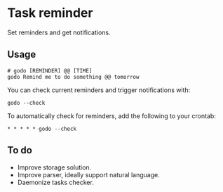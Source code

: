 # Task reminder

Set reminders and get notifications.

## Usage

```
# godo [REMINDER] @@ [TIME]
godo Remind me to do something @@ tomorrow
```

You can check current reminders and trigger notifications with:
```
godo --check
```

To automatically check for reminders, add the following to your crontab:
```
* * * * * godo --check
```

## To do

- Improve storage solution.
- Improve parser, ideally support natural language.
- Daemonize tasks checker.
